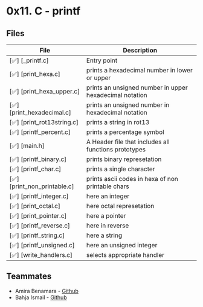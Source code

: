 # 0x11. C - printf

## Files

| File                                           | Description                                             |
| ---------------------------------------------  | ------------------------------------------------------- |
| [✅] [_printf.c]                                |Entry point                                             |
| [✅] [print_hexa.c]                             |prints a hexadecimal number in lower or upper           |
| [✅] [print_hexa_upper.c]                       |prints an unsigned number in upper hexadecimal notation |
| [✅] [print_hexadecimal.c]                      |prints an unsigned number in hexadecimal notation       |
| [✅] [print_rot13string.c]                      |prints a string in rot13                                |
| [✅] [printf_percent.c]                         |prints a percentage symbol                              |
| [✅] [main.h]                                   |A Header file that includes all functions prototypes    |
| [✅] [printf_binary.c]                          |prints binary represetation                             |
| [✅] [printf_char.c]                            |prints a single character                               |
| [✅] [print_non_printable.c]                    |prints ascii codes in hexa of non printable chars       |
| [✅] [printf_integer.c]                         |here an integer                                       |
| [✅] [print_octal.c]                            |here octal represetation                              |
| [✅] [print_pointer.c]                          |here a pointer                                        |
| [✅] [printf_reverse.c]                         |here in reverse                                       |
| [✅] [printf_string.c]                          |here a string                                         |
| [✅] [printf_unsigned.c]                        |here an unsigned integer                              |
| [✅] [write_handlers.c]                         |selects appropriate handler                             |


## Teammates

- Amira Benamara - [Github](http://github.com/mira97ali)
- Bahja Ismail - [Github](https://github.com/bahjaismail)
